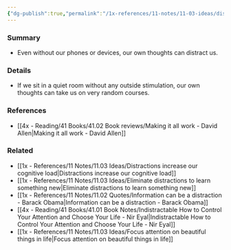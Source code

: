 ```yaml
---
{"dg-publish":true,"permalink":"/1x-references/11-notes/11-03-ideas/distraction-can-come-from-within-our-own-mind/","title":"Distraction can come from within our own mind","noteIcon":""}
---
```



### Summary
- Even without our phones or devices, our own thoughts can distract us.

### Details
- If we sit in a quiet room without any outside stimulation, our own thoughts can take us on very random courses.

### References
- [[4x - Reading/41 Books/41.02 Book reviews/Making it all work - David Allen\|Making it all work - David Allen]]

### Related
- [[1x - References/11 Notes/11.03 Ideas/Distractions increase our cognitive load\|Distractions increase our cognitive load]]
- [[1x - References/11 Notes/11.03 Ideas/Eliminate distractions to learn something new\|Eliminate distractions to learn something new]]
- [[1x - References/11 Notes/11.02 Quotes/Information can be a distraction - Barack Obama\|Information can be a distraction - Barack Obama]]
- [[4x - Reading/41 Books/41.01 Book Notes/Indistractable How to Control Your Attention and Choose Your Life - Nir Eyal\|Indistractable How to Control Your Attention and Choose Your Life - Nir Eyal]]
- [[1x - References/11 Notes/11.03 Ideas/Focus attention on beautiful things in life\|Focus attention on beautiful things in life]]